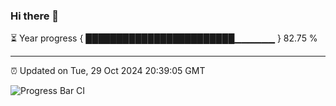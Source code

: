 ### Hi there 👋

⏳ Year progress { ████████████████████████▁▁▁▁▁▁ } 82.75 %

---

⏰ Updated on Tue, 29 Oct 2024 20:39:05 GMT

![Progress Bar CI](https://github.com/IshwaranRudhara/GIT-ACTION/workflows/Progress%20Bar%20CI/badge.svg)
